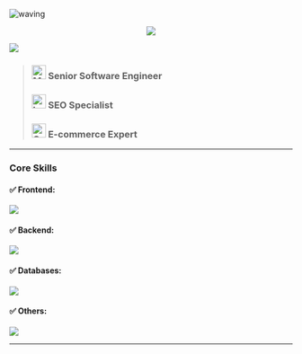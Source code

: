 ![waving](https://capsule-render.vercel.app/api?type=waving&height=200&text=Welcome!&fontAlign=80&fontAlignY=40&color=gradient)

<p align= "center">
  <!-- <img src="https://readme-typing-svg.demolab.com?font=Fira+Code&center=true&multiline=true&width=500&height=80&lines=%22The+beauty+of+software+lies+not+in;+its+complexity%2C+but+in+its+simplicity.%22+;+-Me" /> -->
  <img src="https://readme-typing-svg.demolab.com?font=Fira+Code&pause=1000&center=true&width=435&lines=Deploy+ideas%2C+not+just+code." />
</p>

<img src="https://miro.medium.com/v2/resize:fit:1400/format:webp/1*-D6VWpsPWbWKAvdMyOg26g.png" />

> ### <img src="https://raw.githubusercontent.com/Tarikul-Islam-Anik/Animated-Fluent-Emojis/master/Emojis/People%20with%20professions/Man%20Technologist%20Light%20Skin%20Tone.png" alt="Man Technologist Light Skin Tone" width="25" height="25" /> Senior Software Engineer
>
> ### <img src="https://raw.githubusercontent.com/Tarikul-Islam-Anik/Animated-Fluent-Emojis/master/Emojis/Objects/Laptop.png" alt="Laptop" width="25" height="25" /> SEO Specialist
>
> ### <img src="https://raw.githubusercontent.com/Tarikul-Islam-Anik/Animated-Fluent-Emojis/master/Emojis/Objects/Coin.png" alt="Coin" width="25" height="25" /> E-commerce Expert

<hr />

<p align="center">
  <h3>Core Skills</h3>
    <h4> ✅ Frontend: </h4>
    <img src="https://skillicons.dev/icons?i=react,next,angular,js,ts,html,css" />
    <h4> ✅ Backend: </h4>
    <img src="https://skillicons.dev/icons?i=java,kotlin,spring,nodejs,express,nestjs,graphql" /><br/>
    <h4> ✅ Databases: </h4>
    <img src="https://skillicons.dev/icons?i=postgresql,mongodb,mysql,redis,elasticsearch" /><br/>
    <h4> ✅ Others: </h4>
    <img src="https://skillicons.dev/icons?i=aws,gcp,docker,kubernetes,jenkins,git,github,redux,tailwind,bootstrap,materialui" /><br/>
</p>

<hr />
